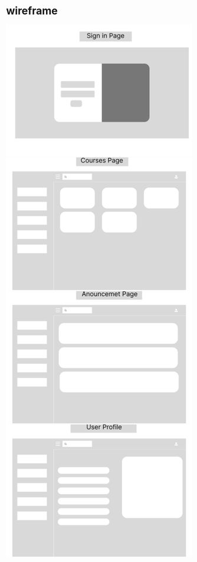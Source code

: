 # wireframe

![](./img/sign%20in.png)
![](./img/course.png)
![](./img/anonc.png)
![](./img/profile.png)